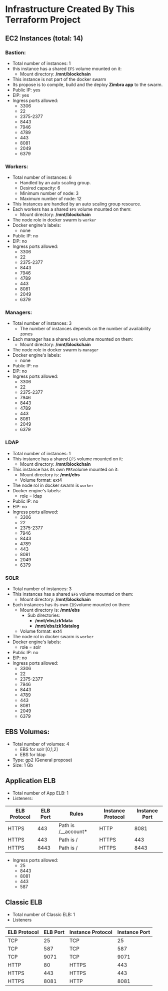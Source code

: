 # Infrastructure Created By This Terraform Project

## EC2 Instances (total: 14)
### Bastion:
* Total number of instances: 1
* this instance has a shared `EFS` volume mounted on it:
    * Mount directory: **/mnt/blockchain**
* This instance is not part of the docker swarm
* Its propose is to compile, build and the deploy **Zimbra app** to the swarm.
* Public IP: yes
* EIP: yes
* Ingress ports allowed:
    * 3306
    * 22
    * 2375-2377 
    * 8443
    * 7946
    * 4789
    * 443
    * 8081
    * 2049
    * 6379
    
### Workers:
* Total number of instances: 6
    * Handled by an auto scaling group.
    * Desired capacity: 6
    * Minimum number of node: 3
    * Maximum number of node: 12
* This Instances are handled by an auto scaling group resource.
* Each workers has a shared `EFS` volume mounted on them:
    * Mount directory: **/mnt/blockchain**
* The node role in docker swarm is `worker`
* Docker engine's labels:
    * none
* Public IP: no
* EIP: no
* Ingress ports allowed:
    * 3306
    * 22
    * 2375-2377
    * 8443
    * 7946
    * 4789
    * 443
    * 8081
    * 2049
    * 6379

### Managers:
* Total number of instances: 3
    * The number of instances depends on the number of availability zones
* Each manager has a shared `EFS` volume mounted on them:
    * Mount directory: **/mnt/blockchain**
* The node role in docker swarm is `manager`
* Docker engine's labels:
    * none
* Public IP: no
* EIP: no
* Ingress ports allowed:
    * 3306
    * 22
    * 2375-2377
    * 7946
    * 8443
    * 4789
    * 443
    * 8081
    * 2049
    * 6379
    
### LDAP
* Total number of instances: 1
* This instance has a shared `EFS` volume mounted on it:
    * Mount directory: **/mnt/blockchain**
* This instance has its own `EBS`volume mounted on it:
    * Mount directory is: **/mnt/ebs**
    * Volume format: ext4
* The node rol in docker swarm is `worker`
* Docker engine's labels:
    * role = ldap
* Public IP: no
* EIP: no
* Ingress ports allowed:
    * 3306
    * 22
    * 2375-2377
    * 7946
    * 8443
    * 4789
    * 443
    * 8081
    * 2049
    * 6379


### SOLR
* Total number of instances: 3
* This instances has a shared `EFS` volume mounted on them:
    * Mount directory: **/mnt/blockchain**
* Each instances has its own `EBS`volume mounted on them:
    * Mount directory is: **/mnt/ebs**
        * Sub directories:
            * **/mnt/ebs/zk1data**
            * **/mnt/ebs/zk1datalog**
    * Volume format: ext4
* The node rol in docker swarm is `worker`
* Docker engine's labels:
    * role = solr
* Public IP: no
* EIP: no
* Ingress ports allowed:
    * 3306
    * 22
    * 2375-2377
    * 7946
    * 8443
    * 4789
    * 443
    * 8081
    * 2049
    * 6379

## EBS Volumes:
* Total number of volumes: 4
    * EBS for solr [0,1,2]
    * EBS for ldap
* Type: gp2 (General propose)
* Size: 1 Gb

## Application ELB
* Total number of App ELB: 1
* Listeners: 

ELB Protocol    | ELB Port  | Rules                     | Instance Protocol  | Instance Port |
--------------- | --------- | ------------------------- | ------------------ | ------------- |
HTTPS           | 443       | Path is /__account*       | HTTP               | 8081          |
HTTPS           | 443       | Path is /                 | HTTPS              | 443           |
HTTPS           | 8443      | Path is /                 | HTTPS              | 8443          |

* Ingress ports allowed:
    * 25
    * 8443
    * 8081
    * 443
    * 587
    
## Classic ELB
* Total number of Classic ELB: 1
* Listeners

ELB Protocol     | ELB Port  | Instance Protocol  | Instance Port |
---------------- | --------- | ------------------ | ------------- |
TCP              | 25        | TCP                | 25            |
TCP              | 587       | TCP                | 587           |
TCP              | 9071      | TCP                | 9071          |
HTTP             | 80        | HTTPS              | 443           |
HTTPS            | 443       | HTTPS              | 443           |
HTTPS            | 8081      | HTTP               | 8081          |

